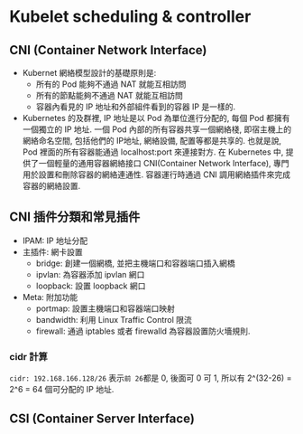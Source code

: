 # Kubelet scheduling & controller

## CNI (Container Network Interface)

- Kubernet 網絡模型設計的基礎原則是:
  - 所有的 Pod 能夠不通過 NAT 就能互相訪問
  - 所有的節點能夠不通過 NAT 就能互相訪問
  - 容器內看見的 IP 地址和外部組件看到的容器 IP 是一樣的.
- Kubernetes 的及群裡, IP 地址是以 Pod 為單位進行分配的, 每個 Pod 都擁有一個獨立的 IP 地址. 一個 Pod 內部的所有容器共享一個網絡棧, 即宿主機上的網絡命名空間, 包括他們的 IP地址, 網絡設備, 配置等都是共享的. 也就是說, Pod 裡面的所有容器能通過 localhost:port 來連接對方. 在 Kubernetes 中, 提供了一個輕量的通用容器網絡接口 CNI(Container Network Interface), 專門用於設置和刪除容器的網絡連通性. 容器運行時通過 CNI 調用網絡插件來完成容器的網絡設置.

## CNI 插件分類和常見插件

- IPAM: IP 地址分配
- 主插件: 網卡設置
  - bridge: 創建一個網橋, 並把主機端口和容器端口插入網橋
  - ipvlan: 為容器添加 ipvlan 網口
  - loopback: 設置 loopback 網口
- Meta: 附加功能
  - portmap: 設置主機端口和容器端口映射
  - bandwidth: 利用 Linux Traffic Control 限流
  - firewall: 通過 iptables 或者 firewalld 為容器設置防火墻規則.

### cidr 計算

`cidr: 192.168.166.128/26` 表示`前 26`都是 0, 後面可 0 可 1, 所以有 2^(32-26) = 2^6 = 64 個可分配的 IP 地址.

## CSI (Container Server Interface)
